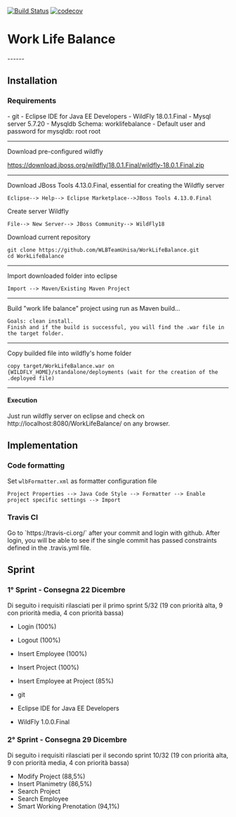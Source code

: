 [![Build Status](https://travis-ci.com/WLBTeamUnisa/WorkLifeBalance.svg?branch=master)](https://travis-ci.com/WLBTeamUnisa/WorkLifeBalance)
 [![codecov](https://codecov.io/gh/WLBTeamUnisa/WorkLifeBalance/branch/master/graphs/badge.svg)](https://codecov.io/gh/WLBTeamUnisa/WorkLifeBalance)

<h1>Work Life Balance </h1> 
------
 
<h2>Installation</h2>

<h3>Requirements</h3>
- git
- Eclipse IDE for Java EE Developers
- WildFly 18.0.1.Final
- Mysql server 5.7.20
- Mysqldb Schema: worklifebalance
- Default user and password for mysqldb: root root

------

<p>Download pre-configured wildfly</p>

https://download.jboss.org/wildfly/18.0.1.Final/wildfly-18.0.1.Final.zip


------

Download JBoss Tools 4.13.0.Final, essential for creating the Wildfly server

```
Eclipse--> Help--> Eclipse Marketplace-->JBoss Tools 4.13.0.Final
```

Create server Wildfly

```
File--> New Server--> JBoss Community--> WildFly18
```

Download current repository

```
git clone https://github.com/WLBTeamUnisa/WorkLifeBalance.git
cd WorkLifeBalance
```

------

Import downloaded folder into eclipse

```
Import --> Maven/Existing Maven Project
```

------

Build "work life balance" project using run as Maven build...

```
Goals: clean install.
Finish and if the build is successful, you will find the .war file in the target folder.
```

------

Copy builded file into wildfly's home folder

```
copy target/WorkLifeBalance.war on {WILDFLY_HOME}/standalone/deployments (wait for the creation of the .deployed file)
```

------

<h4>Execution</h4>
Just run wildfly server on eclipse  and check on http://localhost:8080/WorkLifeBalance/  on any browser.


<h2>Implementation</h2>


### Code formatting

Set `wlbFormatter.xml` as formatter configuration file

```
Project Properties --> Java Code Style --> Formatter --> Enable project specific settings --> Import
```

<h3>Travis CI</h3>
Go to `https://travis-ci.org/` after your commit and login with github. After login, you will be able to see if the single commit has passed constraints defined in the .travis.yml file.

<h2>Sprint</h2>

<h3> 1° Sprint - Consegna 22 Dicembre </h3>
Di seguito i requisiti rilasciati per il primo sprint  5/32 (19 con priorità alta, 9 con priorità media, 4 con priorità bassa)

- Login (100%)
- Logout (100%)
- Insert Employee (100%)
- Insert Project (100%)
- Insert Employee at Project (85%)

- git
- Eclipse IDE for Java EE Developers
- WildFly 1.0.0.Final



<h3> 2° Sprint - Consegna 29 Dicembre </h3>

Di seguito i requisiti rilasciati per il secondo sprint  10/32 (19 con priorità alta, 9 con priorità media, 4 con priorità bassa)

- Modify Project (88,5%)
- Insert Planimetry (86,5%)
- Search Project 
- Search Employee
- Smart Working Prenotation (94,1%)


